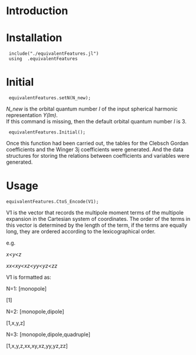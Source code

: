 # Introduction
# Installation
     include("./equivalentFeatures.jl")
     using  .equivalentFeatures 
# Initial
     equivalentFeatures.setN(N_new);
*N_new* is the orbital quantum number *l* of the input spherical harmonic representation *Y(lm)*.   
    If this command is missing, then the default orbital quantum number *l* is 3.  
     
     equivalentFeatures.Initial();
   Once this function had been carried out, the tables for the Clebsch Gordan coefficients and the Winger 3j coefficients were generated. And the data structures for storing the relations between coefficients and variables were generated.
# Usage
    equivalentFeatures.CtoS_Encode(V1);

  V1 is the vector that records the multipole moment terms of the multipole expansion in the Cartesian system of coordinates.
  The order of the terms in this vector is determined by the length of the term, if the terms are equally long, they are ordered according to the lexicographical order. 
  
  e.g.
  
   *x<y<z*
   
   *xx<xy<xz<yy<yz<zz*
   
V1 is formatted as: 

N=1: [monopole]

[1]
    
N=2: [monopole,dipole]

[1,x,y,z]
    
N=3: [monopole,dipole,quadruple]

[1,x,y,z,xx,xy,xz,yy,yz,zz]

   

